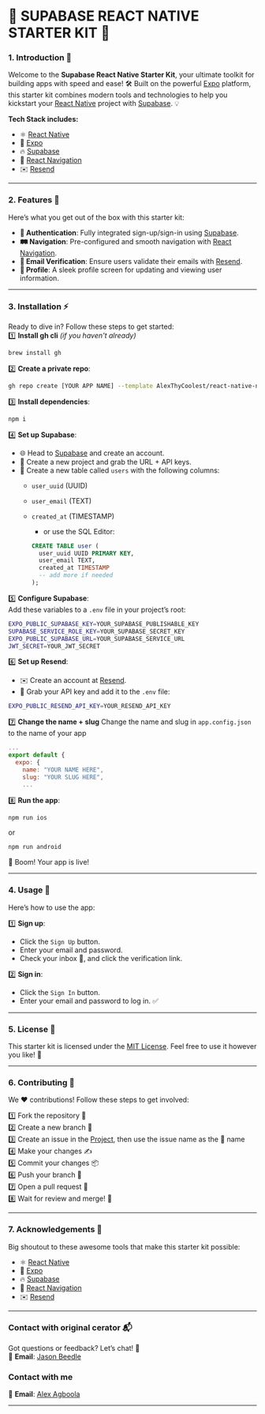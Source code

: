 # 🚀 SUPABASE REACT NATIVE STARTER KIT 🎉

### 1. Introduction 📖  
Welcome to the **Supabase React Native Starter Kit**, your ultimate toolkit for building apps with speed and ease! 🛠️ Built on the powerful [Expo](https://expo.io/) platform, this starter kit combines modern tools and technologies to help you kickstart your [React Native](https://reactnative.dev/) project with [Supabase](https://supabase.io/). 💡  

**Tech Stack includes:**  
- ⚛️ [React Native](https://reactnative.dev/)  
- 🌟 [Expo](https://expo.io/)  
- 🔥 [Supabase](https://supabase.io/)  
- 🧭 [React Navigation](https://reactnavigation.org/)  
- ✉️ [Resend](https://resend.com)  

---

### 2. Features 🧩  
Here’s what you get out of the box with this starter kit:  
- **🔑 Authentication**: Fully integrated sign-up/sign-in using [Supabase](https://supabase.io/).  
- **🛤️ Navigation**: Pre-configured and smooth navigation with [React Navigation](https://reactnavigation.org/).  
- **📧 Email Verification**: Ensure users validate their emails with [Resend](https://resend.com).  
- **👤 Profile**: A sleek profile screen for updating and viewing user information.  

---

### 3. Installation ⚡  
Ready to dive in? Follow these steps to get started:  
1️⃣ **Install gh cli** *(if you haven't already)*
```bash
brew install gh
```

2️⃣ **Create a private repo**:  
```bash
gh repo create [YOUR APP NAME] --template AlexThyCoolest/react-native-npm-starter --private --clone
```  

3️⃣ **Install dependencies**:  
```bash
npm i
```  

4️⃣ **Set up Supabase**:  
- 🌐 Head to [Supabase](https://supabase.io/) and create an account.  
- 🔑 Create a new project and grab the URL + API keys.  
- 🔐 Create a new table called `users` with the following columns:  
  - `user_uuid` (UUID)  
  - `user_email` (TEXT)  
  - `created_at` (TIMESTAMP)

    - or use the SQL Editor:
    
    ```sql
    CREATE TABLE user (
      user_uuid UUID PRIMARY KEY,
      user_email TEXT,
      created_at TIMESTAMP
      -- add more if needed
    );

    ```

5️⃣ **Configure Supabase**:  
Add these variables to a `.env` file in your project’s root:  
```bash
EXPO_PUBLIC_SUPABASE_KEY=YOUR_SUPABASE_PUBLISHABLE_KEY
SUPABASE_SERVICE_ROLE_KEY=YOUR_SUPABASE_SECRET_KEY
EXPO_PUBLIC_SUPABASE_URL=YOUR_SUPABASE_SERVICE_URL
JWT_SECRET=YOUR_JWT_SECRET
```  

6️⃣ **Set up Resend**:  
- ✉️ Create an account at [Resend](https://resend.com).  
- 🔑 Grab your API key and add it to the `.env` file:  
```bash
EXPO_PUBLIC_RESEND_API_KEY=YOUR_RESEND_API_KEY
```  

7️⃣ **Change the name + slug**
Change the name and slug in `app.config.json` to the name of your app
```js
...
export default {
  expo: {
    name: "YOUR NAME HERE",
    slug: "YOUR SLUG HERE",
    ...
```

8️⃣ **Run the app**:  
```bash
npm run ios
```
or
```bash
npm run android
```

🎉 Boom! Your app is live!  

---

### 4. Usage 📱  
Here’s how to use the app:  

1️⃣ **Sign up**:  
- Click the `Sign Up` button.  
- Enter your email and password.  
- Check your inbox 📩, and click the verification link.  

2️⃣ **Sign in**:  
- Click the `Sign In` button.  
- Enter your email and password to log in. ✅  

---

### 5. License 📜  
This starter kit is licensed under the [MIT License](https://opensource.org/licenses/MIT). Feel free to use it however you like! 🌈  

---

### 6. Contributing 🤝  
We ❤️ contributions! Follow these steps to get involved:  

1️⃣ Fork the repository 🍴  
2️⃣ Create a new branch 🌿  
3️⃣ Create an issue in the [Project](https://github.com/users/Jaseyacey/projects/4), then use the issue name as the 🌿 name  
4️⃣ Make your changes ✍️  
5️⃣ Commit your changes 📦  
6️⃣ Push your branch 🚢  
7️⃣ Open a pull request 🚀  
8️⃣ Wait for review and merge! 🎉  

---

### 7. Acknowledgements 🙌  
Big shoutout to these awesome tools that make this starter kit possible:  
- ⚛️ [React Native](https://reactnative.dev/)  
- 🌟 [Expo](https://expo.io/)  
- 🔥 [Supabase](https://supabase.io/)  
- 🧭 [React Navigation](https://reactnavigation.org/)  
- ✉️ [Resend](https://resend.com)  

---

### Contact with original cerator 📬  
Got questions or feedback? Let’s chat! 💬  
📧 **Email**: [Jason Beedle](mailto:jbeedle@gmail.com)  

### Contact with me
📧 **Email**: [Alex Agboola](mailto:alexagboolacodes@gmail.com)  

--- 
